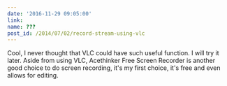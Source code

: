 ```yaml
---
date: '2016-11-29 09:05:00'
link: 
name: ???
post_id: /2014/07/02/record-stream-using-vlc
---
```


Cool, I never thought that VLC could have such useful function. I will try it later. Aside from using VLC, Acethinker Free Screen Recorder is another good choice to do screen recording, it's my first choice, it's free and even allows for editing.
